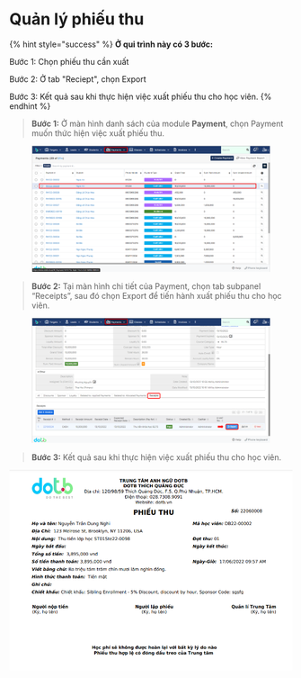 # Quản lý phiếu thu

{% hint style="success" %}
**Ở qui trình này có 3 bước:**

Bước 1: Chọn phiếu thu cần xuất

Bước 2: Ở tab "Reciept", chọn Export

Bước 3: Kết quả sau khi thực hiện việc xuất phiếu thu cho học viên.
{% endhint %}

> **Bước 1:** Ở màn hình danh sách của module **Payment**, chọn Payment muốn thức hiện việc xuất phiếu thu.

<figure><img src="../../.gitbook/assets/image (61) (2).png" alt=""><figcaption></figcaption></figure>

> **Bước 2:** Tại màn hình chi tiết của Payment, chọn tab subpanel “Receipts”, sau đó chọn Export để tiến hành xuất phiếu thu cho học viên.

<figure><img src="../../.gitbook/assets/image (57).png" alt=""><figcaption></figcaption></figure>

> **Bước 3:** Kết quả sau khi thực hiện việc xuất phiếu thu cho học viên.

![](../../.gitbook/assets/phieuthu2.png)
